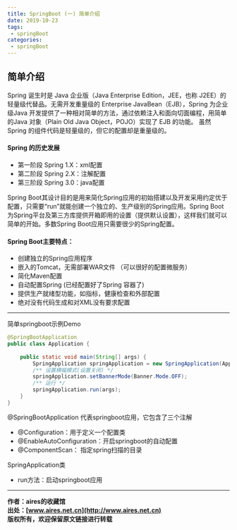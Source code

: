 ```yaml
---
title: SpringBoot (一) 简单介绍
date: 2019-10-23
tags:
 - springBoot
categories: 
 - springBoot
---
```


## 简单介绍
Spring 诞生时是 Java 企业版（Java Enterprise Edition，JEE，也称 J2EE）的轻量级代替品。无需开发重量级的 Enterprise JavaBean（EJB），Spring 为企业级Java 开发提供了一种相对简单的方法，通过依赖注入和面向切面编程，用简单的Java 对象（Plain Old Java Object，POJO）实现了 EJB 的功能。
虽然 Spring 的组件代码是轻量级的，但它的配置却是重量级的。

#### Spring 的历史发展
- 第一阶段 Spring 1.X：xml配置
- 第二阶段 Spring 2.X：注解配置
- 第三阶段 Spring 3.0：java配置

Spring Boot其设计目的是用来简化Spring应用的初始搭建以及开发采用约定优于配置，只需要“run”就能创建一个独立的、生产级别的Spring应用。Spring Boot为Spring平台及第三方库提供开箱即用的设置（提供默认设置），这样我们就可以简单的开始。多数Spring Boot应用只需要很少的Spring配置。

#### Spring Boot主要特点：
- 创建独立的Spring应用程序
- 嵌入的Tomcat，无需部署WAR文件		（可以很好的配置微服务）
- 简化Maven配置
- 自动配置Spring	(已经配置好了Spring 容器了)
- 提供生产就绪型功能，如指标，健康检查和外部配置
- 绝对没有代码生成和对XML没有要求配置

---
简单springboot示例Demo

```java
@SpringBootApplication 
public class Application {
	
	public static void main(String[] args) {
		SpringApplication springApplication = new SpringApplication(Application.class);
		/** 设置横幅模式(设置关闭) */
		springApplication.setBannerMode(Banner.Mode.OFF);
		/** 运行 */
		springApplication.run(args);
	}
}
```
@SpringBootApplication 代表springboot应用，它包含了三个注解
- @Configuration：用于定义一个配置类
- @EnableAutoConfiguration：开启springboot的自动配置
- @ComponentScan： 指定spring扫描的目录

SpringApplication类
- run方法：启动springboot应用

---

**作者：aires的收藏馆**  
**出处：[www.aires.net.cn](http://www.aires.net.cn)**   
**版权所有，欢迎保留原文链接进行转载** 

